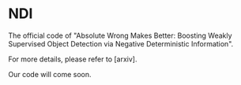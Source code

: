 # NDI
The official code of "Absolute Wrong Makes Better: Boosting Weakly Supervised Object Detection via Negative Deterministic Information".

For more details, please refer to [arxiv].

Our code will come soon.
